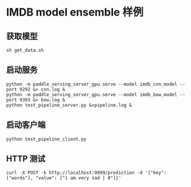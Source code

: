 # IMDB model ensemble 样例

## 获取模型
```
sh get_data.sh
```

## 启动服务

```
python -m paddle_serving_server_gpu.serve --model imdb_cnn_model --port 9292 &> cnn.log &
python -m paddle_serving_server_gpu.serve --model imdb_bow_model --port 9393 &> bow.log &
python test_pipeline_server.py &>pipeline.log &
```

## 启动客户端
```
python test_pipeline_client.py
```

## HTTP 测试
```
curl -X POST -k http://localhost:9999/prediction -d '{"key": ["words"], "value": ["i am very sad | 0"]}'
```
